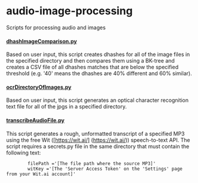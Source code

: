 # audio-image-processing
Scripts for processing audio and images

#### [dhashImageComparison.py](dhashImageComparison.py)
Based on user input, this script creates dhashes for all of the image files in the specified directory and then compares them using a BK-tree and creates a CSV file of all dhashes matches that are below the specified threshold (e.g. '40' means the dhashes are 40% different and 60% similar).

#### [ocrDirectoryOfImages.py](ocrDirectoryOfImages.py)
Based on user input, this script generates an optical character recognition text file for all of the jpgs in a specified directory.

#### [transcribeAudioFile.py](transcribeAudioFile.py)
This script generates a rough, unformatted transcript of a specified MP3 using the free Wit ([https://wit.ai/] (https://wit.ai/)) speech-to-text API. The script requires a secrets.py file in the same directory that must contain the following text:
```
        filePath ='[The file path where the source MP3]'
        witKey ='[The 'Server Access Token' on the 'Settings' page from your Wit.ai account]'

```
